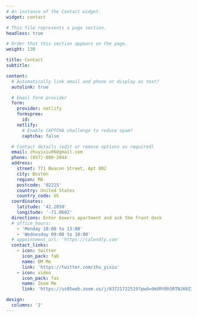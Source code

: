 ```yaml
---
# An instance of the Contact widget.
widget: contact

# This file represents a page section.
headless: true

# Order that this section appears on the page.
weight: 130

title: Contact
subtitle:

content:
  # Automatically link email and phone or display as text?
  autolink: true

  # Email form provider
  form:
    provider: netlify
    formspree:
      id:
    netlify:
      # Enable CAPTCHA challenge to reduce spam?
      captcha: false

  # Contact details (edit or remove options as required)
  email: zhuyixiu06@gmail.com
  phone: (857)-800-2044
  address:
    street: 771 Beacon Street, Apt 802
    city: Boston
    region: MA
    postcode: '02215'
    country: United States
    country_code: US
  coordinates:
    latitude: '42.2050'
    longitude: '-71.0602'
  directions: Enter bowers apartment and ask the front desk
  # office_hours:
    - 'Monday 10:00 to 13:00'
    - 'Wednesday 09:00 to 10:00'
  # appointment_url: 'https://calendly.com'
  contact_links:
    - icon: twitter
      icon_pack: fab
      name: DM Me
      link: 'https://twitter.com/zhu_yixiu'
    - icon: video
      icon_pack: fas
      name: Zoom Me
      link: 'https://us05web.zoom.us/j/83721722519?pwd=dmVRY0h5RTNJK0ZiODNvek5PUDBYQT09'

design:
  columns: '2'
---
```

